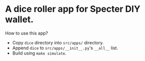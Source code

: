 # A dice roller app for Specter DIY wallet. 

How to use this app?

- Copy `dice` directory into `src/apps/` directory.
- Append `dice` to `src/apps/__init__.py`'s `__all__` list.
- Build using `make simulate`. 

